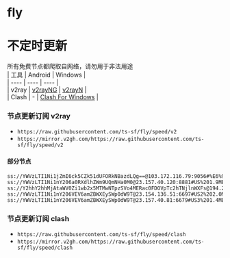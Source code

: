 # fly
# 不定时更新
所有免费节点都爬取自网络，请勿用于非法用途  
|  工具  | Android  | Windows  |  
|  ----  | ----   | ----  |  
| v2ray  | [v2rayNG](https://github.com/2dust/v2rayNG/releases) | [v2rayN](https://github.com/2dust/v2rayN/releases) |  
| Clash  | - | [Clash For Windows](https://github.com/2dust/clashN/releases) | 
  
### 节点更新订阅  v2ray
- `https://raw.githubusercontent.com/ts-sf/fly/speed/v2`  
- `https://mirror.v2gh.com/https://raw.githubusercontent.com/ts-sf/fly/speed/v2`  

#### 部分节点  
``` 
ss://YWVzLTI1Ni1jZmI6ck5CZk51dUFORkNBazdLQg==@103.172.116.79:9056#%E6%9C%AA%E7%9F%A54%20274.3KB%2Fs
ss://YWVzLTI1Ni1nY206a0RXdlhZWm9UQmNHa0M0@23.157.40.120:8881#US%201.9MB%2Fs
ss://Y2hhY2hhMjAtaWV0Zi1wb2x5MTMwNTpzSVo4MERac0FDOVpTc2hTNjlnWXFs@194.26.229.18:50744#%F0%9F%87%B3%F0%9F%87%B1NL%E8%8D%B7%E5%85%B0%2045.7KB%2Fs
ss://YWVzLTI1Ni1nY206VEV6amZBWXEySWp0dW9T@23.154.136.51:6697#US2%202.0MB%2Fs
ss://YWVzLTI1Ni1nY206VEV6amZBWXEySWp0dW9T@23.157.40.81:6679#US3%201.4MB%2Fs
```
### 节点更新订阅  clash
- `https://raw.githubusercontent.com/ts-sf/fly/speed/clash`  
- `https://mirror.v2gh.com/https://raw.githubusercontent.com/ts-sf/fly/speed/clash`  


